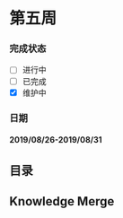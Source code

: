 
# 第五周  
### 完成状态
  
- [ ] 进行中
- [ ] 已完成
- [x] 维护中

### 日期
#### 2019/08/26-2019/08/31


## 目录 


## Knowledge Merge   
